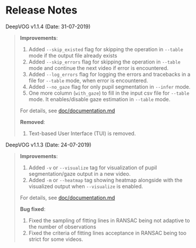 # Release Notes
DeepVOG v1.1.4 (Date: 31-07-2019)
>
>**Improvements**:
>1. Added `--skip_existed` flag for skipping the operation in `--table` mode if the output file already exists
>2. Added `--skip_errors` flag for skipping the operation in `--table` mode and continue the next video if error is encountered.
>3. Added `--log_errors` flag for logging the errors and tracebacks in a file for `--table` mode, when error is encountered.
>4. Added `--no_gaze` flag for only pupil segmentation in `--infer` mode.
>5. One more column (`with_gaze`) to fill in the input csv file for `--table` mode. It enables/disable gaze estimation in `--table` mode.
>
>For details, see [doc/documentation.md](doc/documentation.md)
>
>**Removed**:
>1. Text-based User Interface (TUI) is removed.


DeepVOG v1.1.3 (Date: 24-07-2019)

>**Improvements**:
>1. Added `-v` or `--visualize` tag for visualization of pupil segmentation/gaze output in a new video.
>2. Added `-m` or `--heatmap` tag showing heatmap alongside with the visualized output when `--visualize` is enabled.
>
>For details, see [doc/documentation.md](doc/documentation.md)
>
>**Bug fixed**:
>1. Fixed the sampling of fitting lines in RANSAC being not adaptive to the number of observations
>2. Fixed the criteria of fitting lines acceptance in RANSAC being too strict for some videos.
